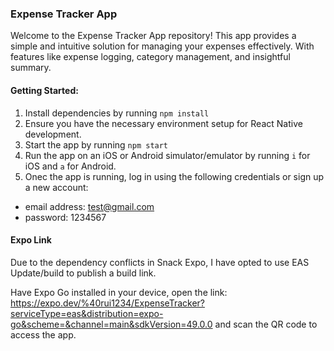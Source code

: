 ### Expense Tracker App

Welcome to the Expense Tracker App repository! This app provides a simple and intuitive solution for managing your expenses effectively. With features like expense logging, category management, and insightful summary.

#### Getting Started:

1. Install dependencies by running `npm install`
2. Ensure you have the necessary environment setup for React Native development.
3. Start the app by running `npm start`
4. Run the app on an iOS or Android simulator/emulator by running `i` for iOS and `a` for Android.
5. Onec the app is running, log in using the following credentials or sign up a new account:

- email address: test@gmail.com
- password: 1234567

#### Expo Link

Due to the dependency conflicts in Snack Expo, I have opted to use EAS Update/build to publish a build link.

Have Expo Go installed in your device, open the link: https://expo.dev/%40rui1234/ExpenseTracker?serviceType=eas&distribution=expo-go&scheme=&channel=main&sdkVersion=49.0.0 and scan the QR code to access the app.
